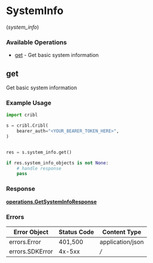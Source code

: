 # SystemInfo
(*system_info*)

### Available Operations

* [get](#get) - Get basic system information

## get

Get basic system information

### Example Usage

```python
import cribl

s = cribl.Cribl(
    bearer_auth="<YOUR_BEARER_TOKEN_HERE>",
)


res = s.system_info.get()

if res.system_info_objects is not None:
    # handle response
    pass
```


### Response

**[operations.GetSystemInfoResponse](../../models/operations/getsysteminforesponse.md)**
### Errors

| Error Object     | Status Code      | Content Type     |
| ---------------- | ---------------- | ---------------- |
| errors.Error     | 401,500          | application/json |
| errors.SDKError  | 4x-5xx           | */*              |
